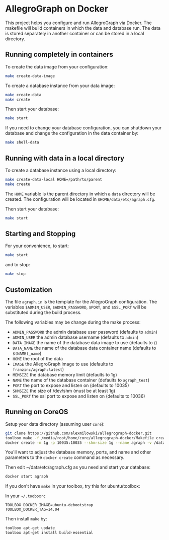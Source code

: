 # AllegroGraph on Docker

This project helps you configure and run AllegroGraph via Docker.  The makefile will
build containers in which the data and database run.  The data is stored separately
in another container or can be stored in a local directory.

## Running completely in containers

To create the data image from your configuration:

```bash
make create-data-image
```

To create a database instance from your data image:

```bash
make create-data
make create
```

Then start your database:

```bash
make start
```

If you need to change your database configuration, you can shutdown your database and
change the configuration in the data container by:

```bash
make shell-data
```

## Running with data in a local directory

To create a database instance using a local directory:

```bash
make create-data-local HOME=/path/to/parent
make create
```

The `HOME` variable is the parent directory in which a `data` directory will be created. The
configuration will be located in `$HOME/data/etc/agraph.cfg`.

Then start your database:

```bash
make start
```

## Starting and Stopping

For your convenience, to start:

```bash
make start
```

and to stop:

```bash
make stop
```

## Customization

The file `agraph.in` is the template for the AllegroGraph configuration.  The
variables `$ADMIN_USER`, `$ADMIN_PASSWORD`, `$PORT`, and `$SSL_PORT` will be substituted during the build
process.

The following variables may be change during the make process:

 * `ADMIN_PASSWORD` the admin database user password (defaults to `admin`)
 * `ADMIN_USER` the admin database username (defaults to `admin`)
 * `DATA_IMAGE` the name of the database data image to use (defaults to /)
 * `DATA_NAME` the name of the database data container name (defaults to `$(NAME)_name`)
 * `HOME` the root of the data
 * `IMAGE` the AllegroGraph image to use (defaults to `franzinc/agraph:latest`)
 * `MEMSIZE` the database memory limit (defaults to 1g)
 * `NAME` the name of the database container (defaults to `agraph_test`)
 * `PORT` the port to expose and listen on (defaults to 10035)
 * `SHMSIZE` the size of /dev/shm (must be at least 1g)
 * `SSL_PORT` the ssl port to expose and listen on (defaults to 10036)

## Running on CoreOS

Setup your data directory (assuming user `core`):

```bash
git clone https://github.com/alexmilowski/allegrograph-docker.git
toolbox make -f /media/root/home/core/allegrograph-docker/Makefile create-data-local HOME=/media/root
docker create -m 1g -p 10035:10035 --shm-size 1g --name agraph -v /data:/data franzinc/agraph:latest
```

You'll want to adjust the database memory, ports, and name and other parameters to the `docker create` command as necessary.

Then edit ~/data/etc/agraph.cfg as you need and start your database:

```bash
docker start agraph
```

If you don't have `make` in your toolbox, try this for ubuntu/toolbox:

In your `~/.tooboxrc`

```
TOOLBOX_DOCKER_IMAGE=ubuntu-debootstrap
TOOLBOX_DOCKER_TAG=14.04
```

Then install `make` by:

```bash
toolbox apt-get update
toolbox apt-get install build-essential
```
